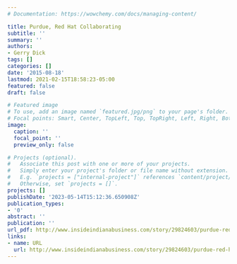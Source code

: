 ```yaml
---
# Documentation: https://wowchemy.com/docs/managing-content/

title: Purdue, Red Hat Collaborating
subtitle: ''
summary: ''
authors:
- Gerry Dick
tags: []
categories: []
date: '2015-08-18'
lastmod: 2021-02-15T18:58:23-05:00
featured: false
draft: false

# Featured image
# To use, add an image named `featured.jpg/png` to your page's folder.
# Focal points: Smart, Center, TopLeft, Top, TopRight, Left, Right, BottomLeft, Bottom, BottomRight.
image:
  caption: ''
  focal_point: ''
  preview_only: false

# Projects (optional).
#   Associate this post with one or more of your projects.
#   Simply enter your project's folder or file name without extension.
#   E.g. `projects = ["internal-project"]` references `content/project/deep-learning/index.md`.
#   Otherwise, set `projects = []`.
projects: []
publishDate: '2023-05-14T15:12:36.650908Z'
publication_types:
- '0'
abstract: ''
publication: ''
url_pdf: http://www.insideindianabusiness.com/story/29824603/purdue-red-hat-collaborating
links:
- name: URL
  url: http://www.insideindianabusiness.com/story/29824603/purdue-red-hat-collaborating
---
```

